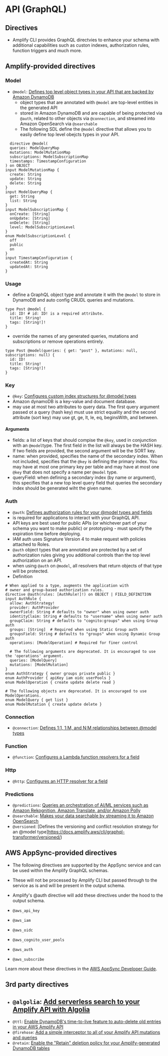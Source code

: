 # API (GraphQL)

## Directives

- Amplify CLI provides GraphQL directvies to enhance your schema with additional capabilities such as custon indexes, authorization rules, function triggers and much more.

## Amplify-provided directives

### Model

- `@model`: [Defines top level object types in your API that are backed by Amazon DynamoDB](https://docs.amplify.aws/cli/graphql-transformer/model/)
  - object types that are annotated with `@model` are top-level entities in the generated API
  - stored in Amazon DynamoDB and are capable of being protected via `@auth`, related to other objects via `@connection`, and streamed into Amazon OpenSearch via `@searchable`
  - The following SDL define the `@model` directive that allows you to easliy define top level obejcts types in your API.
  
```
  directive @model(
  queries: ModelQueryMap
  mutations: ModelMutationMap
  subscriptions: ModelSubscriptionMap
  timestamps: TimestampConfiguration
) on OBJECT
input ModelMutationMap {
  create: String
  update: String
  delete: String
}
input ModelQueryMap {
  get: String
  list: String
}
input ModelSubscriptionMap {
  onCreate: [String]
  onUpdate: [String]
  onDelete: [String]
  level: ModelSubscriptionLevel
}
enum ModelSubscriptionLevel {
  off
  public
  on
}
input TimestampConfiguration {
  createdAt: String
  updatedAt: String
}

```

### Usage

- define a GraphQL object type and annotate it with the `@model` to store in DynamoDB and auto config CRUDL queries and mutations.

```
type Post @model {
  id: ID! # id: ID! is a required attribute.
  title: String!
  tags: [String!]!
}
```

- override the names of any generated queries, mutations and subscriptions or remove operations entirely.

```
type Post @model(queries: { get: "post" }, mutations: null, subscriptions: null) {
  id: ID!
  title: String!
  tags: [String!]!
}
```

### Key

- `@key`: [Configures custom index structures for @model types](https://docs.amplify.aws/cli/graphql-transformer/key/)
- Amazon dynamoDB is a key-value and document database.
- may use at most two attributes to query data. The first query argument passed ot a query (hash key) must use strict equality and the second attribute (sort key) may use gt, ge, lt, le, eq, beginsWith, and between.

#### Arguments

- fields: a list of keys that should compise the `@key`, used in conjunction with an `@model`type. The first field in the list will always be the HASH key. If two fields are provided, the second argument will be the SORT key.
- name: when provided, specifies the name of the secondary index. When not included, specifies that the `@key` is defining the primary index. You may have at most one primary key per table and may have at most one `@key` that does not specify a name per `@model` type. 
- queryField: when defining a secondary index (by name or argument), this specifies that a new top level query field that queries the secondary index should be generated wiht the given name.

### Auth

- `@auth`: [Defines authorization rules for your @model types and fields](https://docs.amplify.aws/cli/graphql-transformer/auth/)
- is required for applications to interact with your GraphQL API.
- API keys are best used for public APIs (or whichever part of your schema you want to make public) or prototyping - must specify the expiration time before deploying.
- IAM auth uses Signature Version 4 to make request with policies attached to Roles.
- `@auth` object types that are annotated are protected by a set of authorization rules giving you additional controls than the top level authorization on an API.
- when using `@auth` on `@model`, all resolvers that return objects of that type will be protected.
- Definition

```
# When applied to a type, augments the application with
# owner and group-based authorization rules.
directive @auth(rules: [AuthRule!]!) on OBJECT | FIELD_DEFINITION
input AuthRule {
  allow: AuthStrategy!
  provider: AuthProvider
  ownerField: String # defaults to "owner" when using owner auth
  identityClaim: String # defaults to "username" when using owner auth
  groupClaim: String # defaults to "cognito:groups" when using Group auth
  groups: [String]  # Required when using Static Group auth
  groupsField: String # defaults to "groups" when using Dynamic Group auth
  operations: [ModelOperation] # Required for finer control

  # The following arguments are deprecated. It is encouraged to use the 'operations' argument.
  queries: [ModelQuery]
  mutations: [ModelMutation]
}
enum AuthStrategy { owner groups private public }
enum AuthProvider { apiKey iam oidc userPools }
enum ModelOperation { create update delete read }

# The following objects are deprecated. It is encouraged to use ModelOperations.
enum ModelQuery { get list }
enum ModelMutation { create update delete }
```

### Connection

- `@connection`: [Defines 1:1, 1:M, and N:M relationships between @model types](https://docs.amplify.aws/cli/graphql-transformer/connection/)

### Function

- `@function`: [Configures a Lambda function resolvers for a field](https://docs.amplify.aws/cli/graphql-transformer/function/)


### Http

- `@http`: [Configures an HTTP resolver for a field](https://docs.amplify.aws/cli/graphql-transformer/http/)


### Predictions

- `@predictions`: [Queries an orchestration of AI/ML services such as Amazon Rekognition, Amazon Translate, and/or Amazon Polly](https://docs.amplify.aws/cli/graphql-transformer/predictions/)
- `@searchable`: [Makes your data searchable by streaming it to Amazon OpenSearch](https://docs.amplify.aws/cli/graphql-transformer/searchable/)
- `@versioned`: [Defines the versioning and conflict resolution strategy for an @model type]https://docs.amplify.aws/cli/graphql-transformer/versioned/)

## AWS AppSync-provided directives

- The following directives are supported by the AppSync service and can be used within the Amplify GraphQL schemas. 
- These will not be processed by Amplify CLI but passed through to the service as is and will be present in the output schema.
- Amplify's @auth directive will add these directives under the hood to the output schema.

- `@aws_api_key`
- `@aws_iam`
- `@aws_oidc`
- `@aws_cognito_user_pools`
- `@aws_auth`
- `@aws_subscribe`

Learn more about these directives in the [AWS AppSync Developer Guide](https://docs.aws.amazon.com/appsync/latest/devguide/security-authz.html).

## 3rd party directives

- `@algolia`: [Add serverless search to your Amplify API with Algolia](https://github.com/thefinnomenon/graphql-algolia-transformer)
  - 
- `@ttl`: [Enable DynamoDB's time-to-live feature to auto-delete old entries in your AWS Amplify API](https://github.com/flogy/graphql-ttl-transformer)
- `@firehose`: [Add a simple interceptor to all of your Amplify API mutations and queries](https://github.com/LaugnaHealth/graphql-firehose-transformer)
- `@retain`: [Enable the "Retain" deletion policy for your Amplify-generated DynamoDB tables](https://github.com/flogy/graphql-retain-transformer)